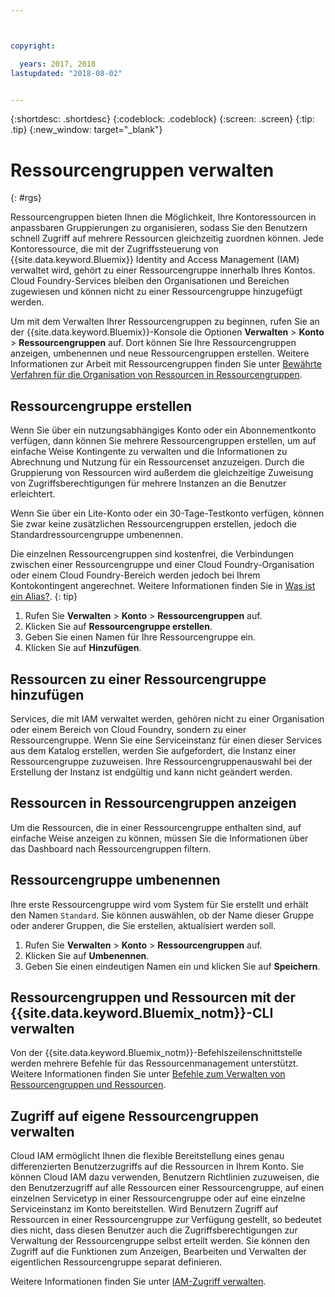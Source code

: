 ```yaml
---



copyright:

  years: 2017, 2018
lastupdated: "2018-08-02"


---
```


{:shortdesc: .shortdesc}
{:codeblock: .codeblock}
{:screen: .screen}
{:tip: .tip}
{:new_window: target="_blank"}

# Ressourcengruppen verwalten
{: #rgs}

Ressourcengruppen bieten Ihnen die Möglichkeit, Ihre Kontoressourcen in anpassbaren Gruppierungen zu organisieren, sodass Sie den Benutzern schnell Zugriff auf mehrere Ressourcen gleichzeitig zuordnen können. Jede Kontoressource, die mit der Zugriffssteuerung von {{site.data.keyword.Bluemix}} Identity and Access Management (IAM) verwaltet wird, gehört zu einer Ressourcengruppe innerhalb Ihres Kontos. Cloud Foundry-Services bleiben den Organisationen und Bereichen zugewiesen und können nicht zu einer Ressourcengruppe hinzugefügt werden.

Um mit dem Verwalten Ihrer Ressourcengruppen zu beginnen, rufen Sie an der {{site.data.keyword.Bluemix}}-Konsole die Optionen **Verwalten** &gt; **Konto** &gt; **Ressourcengruppen** auf. Dort können Sie Ihre Ressourcengruppen anzeigen, umbenennen und neue Ressourcengruppen erstellen. Weitere Informationen zur Arbeit mit Ressourcengruppen finden Sie unter [Bewährte Verfahren für die Organisation von Ressourcen in Ressourcengruppen](/docs/resources/bestpractice_rgs.html#bp_resourcegroups).


## Ressourcengruppe erstellen

Wenn Sie über ein nutzungsabhängiges Konto oder ein Abonnementkonto verfügen, dann können Sie mehrere Ressourcengruppen erstellen, um auf einfache Weise Kontingente zu verwalten und die Informationen zu Abrechnung und Nutzung für ein Ressourcenset anzuzeigen. Durch die Gruppierung von Ressourcen wird außerdem die gleichzeitige Zuweisung von Zugriffsberechtigungen für mehrere Instanzen an die Benutzer erleichtert.

Wenn Sie über ein Lite-Konto oder ein 30-Tage-Testkonto verfügen, können Sie zwar keine zusätzlichen Ressourcengruppen erstellen, jedoch die Standardressourcengruppe umbenennen.

Die einzelnen Ressourcengruppen sind kostenfrei, die Verbindungen zwischen einer Ressourcengruppe und einer Cloud Foundry-Organisation oder einem Cloud Foundry-Bereich werden jedoch bei Ihrem Kontokontingent angerechnet. Weitere Informationen finden Sie in [Was ist ein Alias?](/docs/resources/connecting_apps.html#what_is_alias).
{: tip}

1. Rufen Sie **Verwalten** &gt; **Konto** &gt; **Ressourcengruppen** auf.
2. Klicken Sie auf **Ressourcengruppe erstellen**.
3. Geben Sie einen Namen für Ihre Ressourcengruppe ein.
4. Klicken Sie auf **Hinzufügen**.

## Ressourcen zu einer Ressourcengruppe hinzufügen

Services, die mit IAM verwaltet werden, gehören nicht zu einer Organisation oder einem Bereich von Cloud Foundry, sondern zu einer Ressourcengruppe. Wenn Sie eine Serviceinstanz für einen dieser Services aus dem Katalog erstellen, werden Sie aufgefordert, die Instanz einer Ressourcengruppe zuzuweisen. Ihre Ressourcengruppenauswahl bei der Erstellung der Instanz ist endgültig und kann nicht geändert werden.

## Ressourcen in Ressourcengruppen anzeigen

Um die Ressourcen, die in einer Ressourcengruppe enthalten sind, auf einfache Weise anzeigen zu können, müssen Sie die Informationen über das Dashboard nach Ressourcengruppen filtern.

## Ressourcengruppe umbenennen

Ihre erste Ressourcengruppe wird vom System für Sie erstellt und erhält den Namen `Standard`. Sie können auswählen, ob der Name dieser Gruppe oder anderer Gruppen, die Sie erstellen, aktualisiert werden soll.

1. Rufen Sie **Verwalten** &gt; **Konto** &gt; **Ressourcengruppen** auf.
2. Klicken Sie auf **Umbenennen**.
3. Geben Sie einen eindeutigen Namen ein und klicken Sie auf **Speichern**.

## Ressourcengruppen und Ressourcen mit der {{site.data.keyword.Bluemix_notm}}-CLI verwalten

Von der {{site.data.keyword.Bluemix_notm}}-Befehlszeilenschnittstelle werden mehrere Befehle für das Ressourcenmanagement unterstützt. Weitere Informationen finden Sie unter [Befehle zum Verwalten von Ressourcengruppen und Ressourcen](/docs/cli/reference/ibmcloud/cli_resource_group.html#ibmcloud_commands_resource).

## Zugriff auf eigene Ressourcengruppen verwalten

Cloud IAM ermöglicht Ihnen die flexible Bereitstellung eines genau differenzierten Benutzerzugriffs auf die Ressourcen in Ihrem Konto. Sie können Cloud IAM dazu verwenden, Benutzern Richtlinien zuzuweisen, die den Benutzerzugriff auf alle Ressourcen einer Ressourcengruppe, auf einen einzelnen Servicetyp in einer Ressourcengruppe oder auf eine einzelne Serviceinstanz im Konto bereitstellen. Wird Benutzern Zugriff auf Ressourcen in einer Ressourcengruppe zur Verfügung gestellt, so bedeutet dies nicht, dass diesen Benutzer auch die Zugriffsberechtigungen zur Verwaltung der Ressourcengruppe selbst erteilt werden. Sie können den Zugriff auf die Funktionen zum Anzeigen, Bearbeiten und Verwalten der eigentlichen Ressourcengruppe separat definieren.

Weitere Informationen finden Sie unter [IAM-Zugriff verwalten](/docs/iam/mngiam.html#iammanidaccser).
